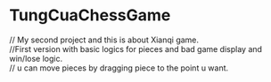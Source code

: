 # TungCuaChessGame
// My second project and this is about Xianqi game.  
//First version with basic logics for pieces and bad game display and win/lose logic.  
// u can move pieces by dragging piece to the point u want.
